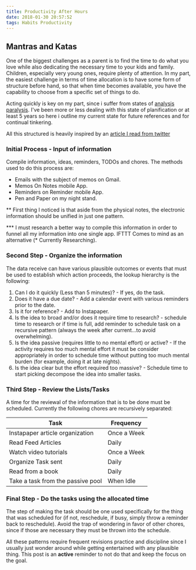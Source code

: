 ```yaml
---
title: Productivity After Hours
date: 2018-01-30 20:57:52
tags: Habits Productivity
---
```



## Mantras and Katas

One of the biggest challenges as a parent is to find the time to do what you love while also dedicating the necessary time to your kids and family. Children, especially very young ones, require plenty of attention. In my part, the easiest challenge in terms of time allocation is to have some form of structure before hand, so that when time becomes available, you have the capability to choose from a specific set of things to do.

Acting quickly is key on my part, since i suffer from states of [analysis paralysis](https://en.wikipedia.org/wiki/Analysis_paralysis). I've been more or less dealing with this state of planification or at least 5 years so here i outline my current state for future references and for continual tinkering.

All this structured is heavily inspired by an [article I read from twitter](https://t.co/3WMwtjfcBC) 

### Initial Process - Input of information

Compile information, ideas, reminders, TODOs and chores.  The methods used to do this process are:

* Emails with the subject of memos on Gmail.
* Memos On Notes mobile App.
* Reminders on Reminder mobile App.
* Pen and Paper on my night stand.

** First thing I noticed is that aside from the physical notes, the electronic information should be unified in just one pattern. 

*** I must research a better way to compile this information in order to funnel all my information into one single app.  IFTTT Comes to mind as an alternative (* Currently Researching).

### Second Step - Organize the information

The data receive can have various plausible outcomes or events that  must be used to establish which action proceeds, the lookup hierarchy is the following:

1. Can I do it quickly (Less than 5 minutes)? - If yes, do the task. 
2. Does it have a due date? - Add a calendar event with various reminders prior to the date.
3. Is it for reference? - Add to Instapaper.
4. Is the idea to broad and/or does it require time to research? - schedule time to research or if time is full, add reminder to schedule task on a recursive pattern (always the week after current…to avoid overwhelming).
5. Is the idea passive (requires little to no mental effort) or active? - If the activity requires too much mental effort it must be consider appropriately in order to schedule time without putting too much mental burden (for example, doing it at late nights).
6. Is the idea clear but the effort required too massive? - Schedule time to start picking decompose the idea into smaller tasks.

### Third Step - Review the Lists/Tasks

A time for the reviewal of the information that is to be done must be scheduled. Currently the following chores are recursively separated:


|Task                               | Frequency     |
| ------                            | ---------     |
| Instapaper article organization   | Once a Week   |
| Read Feed Articles                | Daily         |
| Watch video tutorials             | Once a Week   |
| Organize Task sent                | Daily         |
| Read from a book                  | Daily         |
| Take a task from the passive pool | When Idle     |
	
### Final Step - Do the tasks using the allocated time

The step of making the task should be one used specifically for the thing that was scheduled for (if not, reschedule, if busy, simply throw a reminder back to reschedule). Avoid the trap of wondering  in favor of other chores, since if those are necessary they must be thrown into the schedule.

All these patterns require frequent revisions practice and discipline since I usually just wonder around while getting entertained with any plausible thing. This post is an __active__ reminder to not do that and keep the focus on the goal.